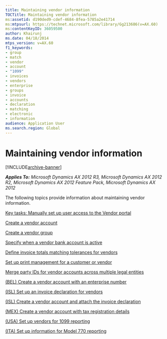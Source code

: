 ```yaml
---
title: Maintaining vendor information
TOCTitle: Maintaining vendor information
ms:assetid: d190ded9-cdef-4684-8fea-5785a2e41714
ms:mtpsurl: https://technet.microsoft.com/library/Gg213686(v=AX.60)
ms:contentKeyID: 36059500
author: Khairunj
ms.date: 04/18/2014
mtps_version: v=AX.60
f1_keywords:
- group
- match
- vendor
- account
- "1099"
- invoices
- vendors
- enterprise
- groups
- invoice
- accounts
- declaration
- matching
- electronic
- information
audience: Application User
ms.search.region: Global
---
```


# Maintaining vendor information 


[!INCLUDE[archive-banner](includes/archive-banner.md)]


_**Applies To:** Microsoft Dynamics AX 2012 R3, Microsoft Dynamics AX 2012 R2, Microsoft Dynamics AX 2012 Feature Pack, Microsoft Dynamics AX 2012_

The following topics provide information about maintaining vendor information.

[Key tasks: Manually set up user access to the Vendor portal](key-tasks-manually-set-up-user-access-to-the-vendor-portal.md)

[Create a vendor account](create-a-vendor-account.md)

[Create a vendor group](create-a-vendor-group.md)

[Specify when a vendor bank account is active](specify-when-a-vendor-bank-account-is-active.md)

[Define invoice totals matching tolerances for vendors](define-invoice-totals-matching-tolerances-for-vendors.md)

[Set up print management for a customer or vendor](set-up-print-management-for-a-customer-or-vendor.md)

[Merge party IDs for vendor accounts across multiple legal entities](merge-party-ids-for-vendor-accounts-across-multiple-legal-entities.md)

[(BEL) Create a vendor account with an enterprise number](bel-create-a-vendor-account-with-an-enterprise-number.md)

[(ISL) Set up an invoice declaration for vendors](isl-set-up-an-invoice-declaration-for-vendors.md)

[(ISL) Create a vendor account and attach the invoice declaration](isl-create-a-vendor-account-and-attach-the-invoice-declaration.md)

[(MEX) Create a vendor account with tax registration details](mex-create-a-vendor-account-with-tax-registration-details.md)

[(USA) Set up vendors for 1099 reporting](usa-set-up-vendors-for-1099-reporting.md)

[(ITA) Set up information for Model 770 reporting](ita-set-up-information-for-model-770-reporting.md)

  


